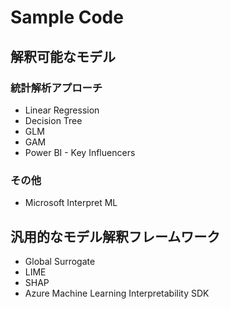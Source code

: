 # Sample Code
## 解釈可能なモデル
### 統計解析アプローチ
- Linear Regression
- Decision Tree
- GLM
- GAM
- Power BI - Key Influencers

### その他
- Microsoft Interpret ML

## 汎用的なモデル解釈フレームワーク
- Global Surrogate
- LIME
- SHAP
- Azure Machine Learning Interpretability SDK

